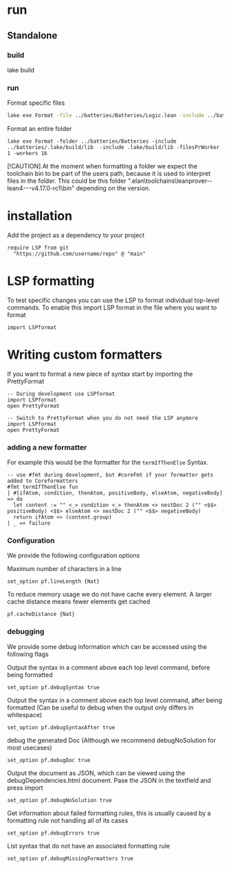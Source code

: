 # run

## Standalone
### build
lake build
### run

Format specific files
``` sh
lake exe Format -file ../batteries/Batteries/Logic.lean -include ../batteries/.lake/build/lib
```

Format an entire folder
```
lake exe Format -folder ../batteries/Batteries -include ../batteries/.lake/build/lib  -include .lake/build/lib -filesPrWorker 1 -workers 16
```
[!CAUTION]
At the moment when formatting a folder we expect the toolchain bin to be part of the users path, because it is used to interpret files in the folder. This could be this folder ".elan\toolchains\leanprover--lean4---v4.17.0-rc1\bin" depending on the version.

# installation
Add the project as a dependency to your project
```
require LSP from git
  "https://github.com/username/repo" @ "main"
```

# LSP formatting
To test specific changes you can use the LSP to format individual top-level commands. 
To enable this import LSP format in the file where you want to format
```
import LSPformat
```

# Writing custom formatters
If you want to format a new piece of syntax start by importing the PrettyFormat
```
-- During development use LSPformat
import LSPformat
open PrettyFormat
```

```
-- Switch to PrettyFormat when you do not need the LSP anymore
import LSPformat
open PrettyFormat
```
### adding a new formatter
For example this would be the formatter for the `termIfThenElse` Syntax.
```
-- use #fmt during development, but #coreFmt if your formatter gets added to Coreformatters
#fmt termIfThenElse fun
| #[ifAtom, condition, thenAtom, positiveBody, elseAtom, negativeBody] => do
  let content := "" <_> condition <_> thenAtom <> nestDoc 2 ("" <$$> positiveBody) <$$> elseAtom <> nestDoc 2 ("" <$$> negativeBody)
  return ifAtom <> (content.group)
| _ => failure
```

### Configuration
We provide the following configuration options

Maximum number of characters in a line
```
set_option pf.lineLength {Nat}
```
To reduce memory usage we do not have cache every element. A larger cache distance means fewer elements get cached
```
pf.cacheDistance {Nat}
```

### debugging
We provide some debug information which can be accessed using the following flags

Output the syntax in a comment above each top level command, before being formatted
```
set_option pf.debugSyntax true
```
Output the syntax in a comment above each top level command, after being formatted (Can be useful to debug when the output only differs in whitespace)
```
set_option pf.debugSyntaxAfter true
```

debug the generated Doc (Although we recommend debugNoSolution for most usecases)
```
set_option pf.debugDoc true
```

Output the document as JSON, which can be viewed using the debugDependencies.html document. Pase the JSON in the textfield and press import
```
set_option pf.debugNoSolution true
```

Get information about failed formatting rules, this is usually caused by a formatting rule not handling all of its cases
```
set_option pf.debugErrors true
```

List syntax that do not have an associated formatting rule
```
set_option pf.debugMissingFormatters true
```